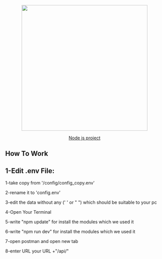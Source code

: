 <p align="center"><img src="https://upload.wikimedia.org/wikipedia/commons/thumb/d/d9/Node.js_logo.svg/1280px-Node.js_logo.svg.png" width="400"></p>
<p align="center">
<a href="#">Node js project</a>
</p>

## How To Work 


1-Edit .env File:
------------------  
1-take copy from '/config/config_copy.env'

2-rename it to 'config.env'

3-edit the data without any (' ' or " ") which should be suitable to your pc

4-Open Your Terminal

5-write "npm update" for install the modules which we used it  

6-write "npm run dev" for install the modules which we used it  

7-open postman and open new tab

8-enter URL your URL +"/api/"

